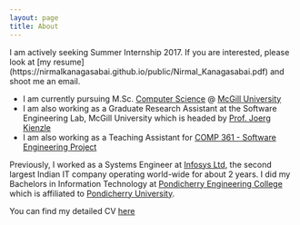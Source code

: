 ```yaml
---
layout: page
title: About
---
```


<p class="message">
  I am actively seeking Summer Internship 2017. If you are interested, please look at [my resume](https://nirmalkanagasabai.github.io/public/Nirmal_Kanagasabai.pdf) and shoot me an email.
</p>


* I am currently pursuing M.Sc. [Computer Science](https://www.cs.mcgill.ca/) @ [McGill University](https://www.mcgill.ca/)
* I am also working as a Graduate Research Assistant at the Software Engineering Lab, McGill University which is headed by [Prof. Joerg Kienzle](http://cs.mcgill.ca/~joerg/Home/Jorgs_Home.html)
* I am also working as a Teaching Assistant for [COMP 361 - Software Engineering Project](http://www.mcgill.ca/study/2016-2017/courses/comp-361d1)

Previously, I worked as a Systems Engineer at [Infosys Ltd](https://www.infosys.com/), the second largest Indian IT company operating world-wide for about 2 years. I did my Bachelors in Information Technology at [Pondicherry Engineering College](http://www.pec.edu/) which is affiliated to [Pondicherry University](http://www.pondiuni.edu.in/).

You can find my detailed CV [here](https://nirmalkanagasabai.github.io/public/Nirmal_Kanagasabai.pdf)
